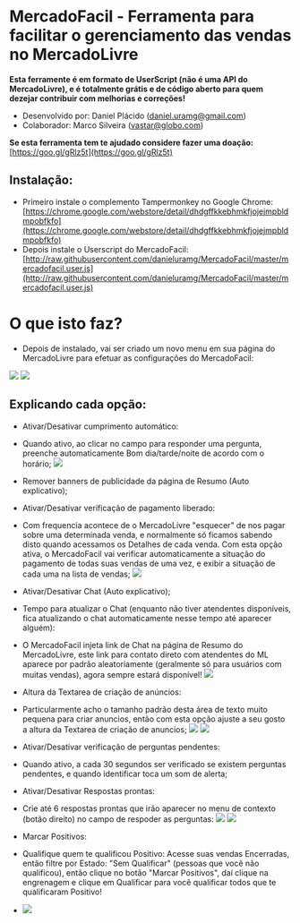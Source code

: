 # MercadoFacil - Ferramenta para facilitar o gerenciamento das vendas no MercadoLivre
**Esta ferramente é em formato de UserScript (não é uma API do MercadoLivre), e é totalmente grátis e de código aberto para quem dezejar contribuir com melhorias e correções!**

- Desenvolvido por: Daniel Plácido (daniel.uramg@gmail.com)
- Colaborador: Marco Silveira (vastar@globo.com)

**Se esta ferramenta tem te ajudado considere fazer uma doação:** [https://goo.gl/gRlz5t](https://goo.gl/gRlz5t)

## Instalação:
- Primeiro instale o complemento Tampermonkey no Google Chrome: [https://chrome.google.com/webstore/detail/dhdgffkkebhmkfjojejmpbldmpobfkfo](https://chrome.google.com/webstore/detail/dhdgffkkebhmkfjojejmpbldmpobfkfo)
- Depois instale o Userscript do MercadoFacil: [http://raw.githubusercontent.com/danieluramg/MercadoFacil/master/mercadofacil.user.js](http://raw.githubusercontent.com/danieluramg/MercadoFacil/master/mercadofacil.user.js)

# O que isto faz?
- Depois de instalado, vai ser criado um novo menu em sua página do MercadoLivre para efetuar as configurações do MercadoFacil:

![](http://s4.postimg.org/jlax7p159/menu.png)
![](http://s29.postimg.org/t4woay9g7/config.png)

## Explicando cada opção:
- Ativar/Desativar cumprimento automático:
 - Quando ativo, ao clicar no campo para responder uma pergunta, preenche automaticamente Bom dia/tarde/noite de acordo com o horário;
![](http://s9.postimg.org/plf50xh27/image.png)

- Remover banners de publicidade da página de Resumo (Auto explicativo);

- Ativar/Desativar verificação de pagamento liberado:
 - Com frequencia acontece de o MercadoLivre "esquecer" de nos pagar sobre uma determinada venda, e normalmente só ficamos sabendo disto quando acessamos os Detalhes de cada venda.
Com esta opção ativa, o MercadoFacil vai verificar automaticamente a situação do pagamento de todas suas vendas de uma vez, e exibir a situação de cada uma na lista de vendas;
![](http://s1.postimg.org/l7ixrk4r3/download.png)

- Ativar/Desativar Chat (Auto explicativo);

- Tempo para atualizar o Chat (enquanto não tiver atendentes disponíveis, fica atualizando o chat automaticamente nesse tempo até aparecer alguém):
 - O MercadoFacil injeta link de  Chat na página de Resumo do MercadoLivre, este link para contato direto com atendentes do ML aparece por padrão aleatoriamente (geralmente só para usuários com muitas vendas), agora sempre estará disponível!
![](http://s14.postimg.org/v8t1psc01/Resumo_Mercado_Livre.png)

- Altura da Textarea de criação de anúncios:
 - Particularmente acho o tamanho padrão desta área de texto muito pequena para criar anuncios, então com esta opção ajuste a seu gosto a altura da Textarea de criação de anuncios;
![](http://s3.postimg.org/3m16ceujn/antes.png)
![](http://s3.postimg.org/n2lvyxpnn/depois.png)

- Ativar/Desativar verificação de perguntas pendentes:
 - Quando ativo, a cada 30 segundos ser verificado se existem perguntas pendentes, e quando identificar toca um som de alerta;


- Ativar/Desativar Respostas prontas:
 - Crie até 6 respostas prontas que irão aparecer no menu de contexto (botão direito) no campo de 
respoder as perguntas:
![](http://s17.postimg.org/pbbj841n3/image.png)
![](http://s17.postimg.org/b2bwq1n4f/image.png)

- Marcar Positivos:
 - Qualifique quem te qualificou Positivo: Acesse suas vendas Encerradas, então filtre por Estado: "Sem Qualificar" (pessoas que você não qualificou), então clique no botão "Marcar Positivos", daí clique na engrenagem e clique em Qualificar para você qualificar todos que te qualificaram Positivo!
 - ![](http://s29.postimg.org/d5e0redef/marcar_qualif.png)
